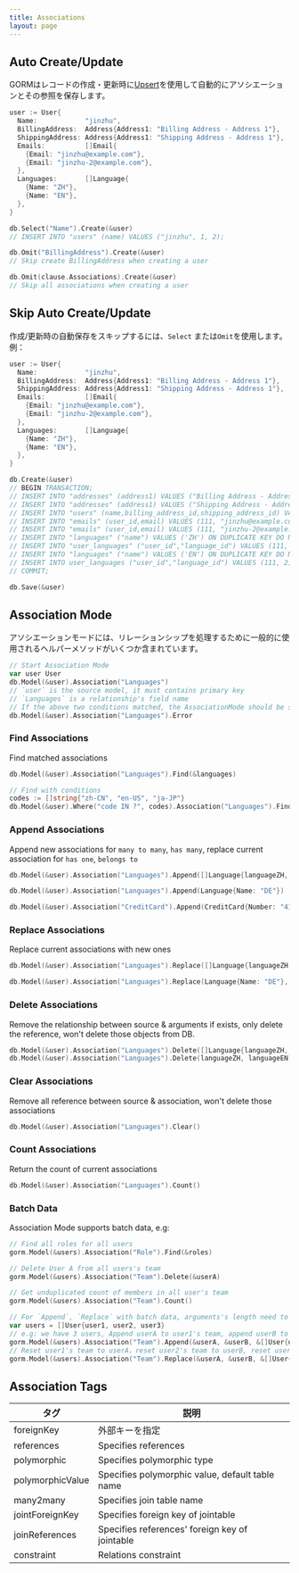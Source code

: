 ```yaml
---
title: Associations
layout: page
---
```


## Auto Create/Update

GORMはレコードの作成・更新時に[Upsert](create.html#upsert)を使用して自動的にアソシエーションとその参照を保存します。

```go
user := User{
  Name:            "jinzhu",
  BillingAddress:  Address{Address1: "Billing Address - Address 1"},
  ShippingAddress: Address{Address1: "Shipping Address - Address 1"},
  Emails:          []Email{
    {Email: "jinzhu@example.com"},
    {Email: "jinzhu-2@example.com"},
  },
  Languages:       []Language{
    {Name: "ZH"},
    {Name: "EN"},
  },
}

db.Select("Name").Create(&user)
// INSERT INTO "users" (name) VALUES ("jinzhu", 1, 2);

db.Omit("BillingAddress").Create(&user)
// Skip create BillingAddress when creating a user

db.Omit(clause.Associations).Create(&user)
// Skip all associations when creating a user
```

## Skip Auto Create/Update

作成/更新時の自動保存をスキップするには、`Select` または`Omit`を使用します。例：

```go
user := User{
  Name:            "jinzhu",
  BillingAddress:  Address{Address1: "Billing Address - Address 1"},
  ShippingAddress: Address{Address1: "Shipping Address - Address 1"},
  Emails:          []Email{
    {Email: "jinzhu@example.com"},
    {Email: "jinzhu-2@example.com"},
  },
  Languages:       []Language{
    {Name: "ZH"},
    {Name: "EN"},
  },
}

db.Create(&user)
// BEGIN TRANSACTION;
// INSERT INTO "addresses" (address1) VALUES ("Billing Address - Address 1") ON DUPLICATE KEY DO NOTHING;
// INSERT INTO "addresses" (address1) VALUES ("Shipping Address - Address 1") ON DUPLICATE KEY DO NOTHING;
// INSERT INTO "users" (name,billing_address_id,shipping_address_id) VALUES ("jinzhu", 1, 2);
// INSERT INTO "emails" (user_id,email) VALUES (111, "jinzhu@example.com") ON DUPLICATE KEY DO NOTHING;
// INSERT INTO "emails" (user_id,email) VALUES (111, "jinzhu-2@example.com") ON DUPLICATE KEY DO NOTHING;
// INSERT INTO "languages" ("name") VALUES ('ZH') ON DUPLICATE KEY DO NOTHING;
// INSERT INTO "user_languages" ("user_id","language_id") VALUES (111, 1) ON DUPLICATE KEY DO NOTHING;
// INSERT INTO "languages" ("name") VALUES ('EN') ON DUPLICATE KEY DO NOTHING;
// INSERT INTO user_languages ("user_id","language_id") VALUES (111, 2) ON DUPLICATE KEY DO NOTHING;
// COMMIT;

db.Save(&user)
```

## Association Mode

アソシエーションモードには、リレーションシップを処理するために一般的に使用されるヘルパーメソッドがいくつか含まれています。

```go
// Start Association Mode
var user User
db.Model(&user).Association("Languages")
// `user` is the source model, it must contains primary key
// `Languages` is a relationship's field name
// If the above two conditions matched, the AssociationMode should be started successfully, or it should return error
db.Model(&user).Association("Languages").Error
```

### Find Associations

Find matched associations

```go
db.Model(&user).Association("Languages").Find(&languages)

// Find with conditions
codes := []string{"zh-CN", "en-US", "ja-JP"}
db.Model(&user).Where("code IN ?", codes).Association("Languages").Find(&languages)
```

### Append Associations

Append new associations for `many to many`, `has many`, replace current association for `has one`, `belongs to`

```go
db.Model(&user).Association("Languages").Append([]Language{languageZH, languageEN})

db.Model(&user).Association("Languages").Append(Language{Name: "DE"})

db.Model(&user).Association("CreditCard").Append(CreditCard{Number: "411111111111"})
```

### Replace Associations

Replace current associations with new ones

```go
db.Model(&user).Association("Languages").Replace([]Language{languageZH, languageEN})

db.Model(&user).Association("Languages").Replace(Language{Name: "DE"}, languageEN)
```

### Delete Associations

Remove the relationship between source & arguments if exists, only delete the reference, won't delete those objects from DB.

```go
db.Model(&user).Association("Languages").Delete([]Language{languageZH, languageEN})
db.Model(&user).Association("Languages").Delete(languageZH, languageEN)
```

### Clear Associations

Remove all reference between source & association, won't delete those associations

```go
db.Model(&user).Association("Languages").Clear()
```

### Count Associations

Return the count of current associations

```go
db.Model(&user).Association("Languages").Count()
```

### Batch Data

Association Mode supports batch data, e.g:

```go
// Find all roles for all users
gorm.Model(&users).Association("Role").Find(&roles)

// Delete User A from all users's team
gorm.Model(&users).Association("Team").Delete(&userA)

// Get unduplicated count of members in all user's team
gorm.Model(&users).Association("Team").Count()

// For `Append`, `Replace` with batch data, arguments's length need to equal to data's length or will returns error
var users = []User{user1, user2, user3}
// e.g: we have 3 users, Append userA to user1's team, append userB to user2's team, append userA, userB and userC to user3's team
gorm.Model(&users).Association("Team").Append(&userA, &userB, &[]User{userA, userB, userC})
// Reset user1's team to userA，reset user2's team to userB, reset user3's team to userA, userB and userC
gorm.Model(&users).Association("Team").Replace(&userA, &userB, &[]User{userA, userB, userC})
```

## <span id="tags">Association Tags</span>

| タグ               | 説明                                              |
| ---------------- | ----------------------------------------------- |
| foreignKey       | 外部キーを指定                                         |
| references       | Specifies references                            |
| polymorphic      | Specifies polymorphic type                      |
| polymorphicValue | Specifies polymorphic value, default table name |
| many2many        | Specifies join table name                       |
| jointForeignKey  | Specifies foreign key of jointable              |
| joinReferences   | Specifies references' foreign key of jointable  |
| constraint       | Relations constraint                            |
